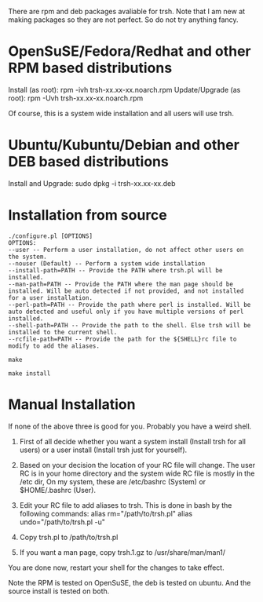 There are rpm and deb packages avaliable for trsh. Note that I am new at making packages so they are not perfect. So do not try anything fancy.

# OpenSuSE/Fedora/Redhat and other RPM based distributions #
Install (as root):
rpm -ivh trsh-xx.xx-xx.noarch.rpm
Update/Upgrade (as root):
rpm -Uvh trsh-xx.xx-xx.noarch.rpm

Of course, this is a system wide installation and all users will use trsh.

# Ubuntu/Kubuntu/Debian and other DEB based distributions #
Install and Upgrade:
sudo dpkg -i trsh-xx.xx-xx.deb

# Installation from source #
```
./configure.pl [OPTIONS]
OPTIONS:
--user -- Perform a user installation, do not affect other users on the system.
--nouser (Default) -- Perform a system wide installation
--install-path=PATH -- Provide the PATH where trsh.pl will be installed.
--man-path=PATH -- Provide the PATH where the man page should be installed. Will be auto detected if not provided, and not installed for a user installation.
--perl-path=PATH -- Provide the path where perl is installed. Will be auto detected and useful only if you have multiple versions of perl installed.
--shell-path=PATH -- Provide the path to the shell. Else trsh will be installed to the current shell.
--rcfile-path=PATH -- Provide the path for the ${SHELL}rc file to modify to add the aliases.
```

```
make 
```

```
make install
```

# Manual Installation #

If none of the above three is good for you. Probably you have a weird shell.

1. First of all decide whether you want a system install (Install trsh for all users) or a user install (Install trsh just for yourself).

2. Based on your decision the location of your RC file will change. The user RC is in your home directory and the system wide RC file is mostly in the /etc dir, On my system, these are /etc/bashrc (System) or $HOME/.bashrc (User).

3. Edit your RC file to add aliases to trsh. This is done in bash by the following commands:
alias rm="/path/to/trsh.pl"
alias undo="/path/to/trsh.pl -u"

4. Copy trsh.pl to /path/to/trsh.pl

5. If you want a man page, copy trsh.1.gz to /usr/share/man/man1/

You are done now, restart your shell for the changes to take effect.

Note the RPM is tested on OpenSuSE, the deb is tested on ubuntu. And the source install is tested on both.